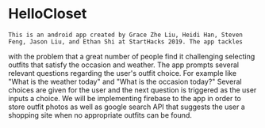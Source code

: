 # HelloCloset
    This is an android app created by Grace Zhe Liu, Heidi Han, Steven Feng, Jason Liu, and Ethan Shi at StartHacks 2019. The app tackles
with the problem that a great number of people find it challenging selecting outfits that satisfy the occasion and weather. 
    The app prompts several relevant questions regarding the user's outfit choice. For example like "What is the weather today" and "What is the occasion today?" Several choices are given for the user and the next question is triggered as the user inputs a choice.
    We will be implementing firebase to the app in order to store outfit photos as well as google search API that suggests the user a shopping site when no appropriate outfits can be found.
